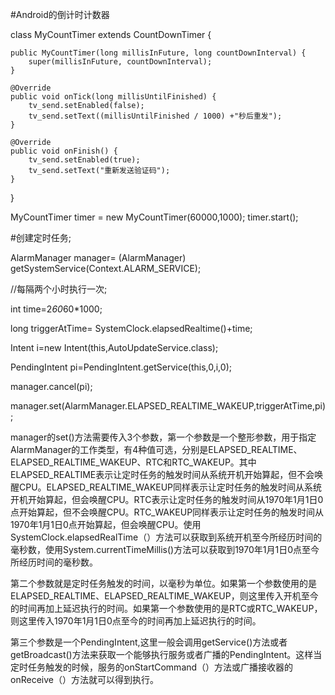 #Android的倒计时计数器

class MyCountTimer extends CountDownTimer {

    public MyCountTimer(long millisInFuture, long countDownInterval) {
        super(millisInFuture, countDownInterval);
    }
    
    @Override
    public void onTick(long millisUntilFinished) {
        tv_send.setEnabled(false);
        tv_send.setText((millisUntilFinished / 1000) +"秒后重发");
    }
    
    @Override
    public void onFinish() {
        tv_send.setEnabled(true);
        tv_send.setText("重新发送验证码");
    }
    
}

MyCountTimer  timer = new MyCountTimer(60000,1000);
timer.start();

#创建定时任务;

AlarmManager manager= (AlarmManager) getSystemService(Context.ALARM_SERVICE);

//每隔两个小时执行一次;

int time=2*60*60*1000;

long triggerAtTime= SystemClock.elapsedRealtime()+time;

Intent i=new Intent(this,AutoUpdateService.class);

PendingIntent pi=PendingIntent.getService(this,0,i,0);

manager.cancel(pi);

manager.set(AlarmManager.ELAPSED_REALTIME_WAKEUP,triggerAtTime,pi);

manager的set()方法需要传入3个参数，第一个参数是一个整形参数，用于指定AlarmManager的工作类型，有4种值可选，分别是ELAPSED_REALTIME、ELAPSED_REALTIME_WAKEUP、RTC和RTC_WAKEUP。其中ELAPSED_REALTIME表示让定时任务的触发时间从系统开机开始算起，但不会唤醒CPU。ELAPSED_REALTIME_WAKEUP同样表示让定时任务的触发时间从系统开机开始算起，但会唤醒CPU。RTC表示让定时任务的触发时间从1970年1月1日0点开始算起，但不会唤醒CPU。RTC_WAKEUP同样表示让定时任务的触发时间从1970年1月1日0点开始算起，但会唤醒CPU。使用SystemClock.elapsedRealTime（）方法可以获取到系统开机至今所经历时间的毫秒数，使用System.currentTimeMillis()方法可以获取到1970年1月1日0点至今所经历时间的毫秒数。

第二个参数就是定时任务触发的时间，以毫秒为单位。如果第一个参数使用的是ELAPSED_REALTIME、ELAPSED_REALTIME_WAKEUP，则这里传入开机至今的时间再加上延迟执行的时间。如果第一个参数使用的是RTC或RTC_WAKEUP，则这里传入1970年1月1日0点至今的时间再加上延迟执行的时间。

第三个参数是一个PendingIntent,这里一般会调用getService()方法或者getBroadcast()方法来获取一个能够执行服务或者广播的PendingIntent。这样当定时任务触发的时候，服务的onStartCommand（）方法或广播接收器的onReceive（）方法就可以得到执行。
